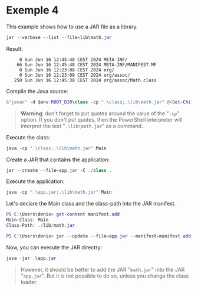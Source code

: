 # Exemple 4

This example shows how to use a JAR file as a library.

```powershell
jar --verbose --list --file=lib\math.jar
```

Result:

	     0 Sun Jun 16 12:45:48 CEST 2024 META-INF/
	    66 Sun Jun 16 12:45:48 CEST 2024 META-INF/MANIFEST.MF
	     0 Sun Jun 16 12:23:08 CEST 2024 org/
	     0 Sun Jun 16 12:23:08 CEST 2024 org/assoc/
	   250 Sun Jun 16 12:45:38 CEST 2024 org/assoc/Math.class

Compile the Java source:

```powershell
&"javac" -d $env:ROOT_DIR\class -cp ".\class;.\lib\math.jar" @(Get-ChildItem -Recurse -Path $env:ROOT_DIR\src -Filter *.java).FullName
```

> **Warning**: don't forget to put quotes around the value of the "`-cp`" option.
> If you don't put quotes, then the PowerShell interpreter will interpret the text "`.\lib\math.jar`" as a command.

Execute the class:

```powershell
java -cp ".\class;.\lib\math.jar" Main
```

Create a JAR that contains the application:

```powershell
jar --create --file=app.jar -C ./class .
```

Execute the application:

```powershell
java -cp ".\app.jar;.\lib\math.jar" Main
```

Let's declare the Main class and the class-path into the JAR manifest.

```powershell
PS C:\Users\denis> get-content manifest.add
Main-Class: Main
Class-Path: ./lib/math.jar

PS C:\Users\denis> jar --update --file=app.jar --manifest=manifest.add -C .\class .
```

Now, you can execute the JAR directry: 

```powershell
java -jar .\app.jar
```

> However, it should be better to add the JAR "`math.jar`" into the JAR "`app.jar`".
> But it is not possible to do so, unless you change the class loader.

